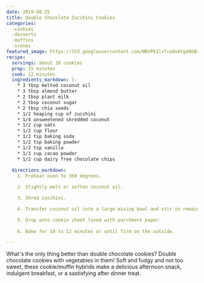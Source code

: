 ```yaml
---
date: 2019-08-25
title: Double Chocolate Zucchini Cookies
categories: 
  -cookies
  -desserts
  -muffins
  -scones
featured_image: https://lh3.googleusercontent.com/WBVPk1lvTca9x8tgeNSBaPezZFNx3apIV2uyvCTRrR2Lx9olOckR9sk8Kfl740jj4c71XyPBOZggz0yOENPZ9rIhjQae6-7TFSGnPrPiUYpVU-iRcYVkmYLnXjH_HSzAiDyVulBklJM=w2400
recipe:
  servings: about 10 cookies
  prep: 15 minutes
  cook: 12 minutes
  ingredients_markdown: |-
    * 3 tbsp melted coconut oil
    * 3 tbsp almond butter
    * 2 tbsp plant milk
    * 2 tbsp coconut sugar
    * 2 tbsp chia seeds
    * 1/2 heaping cup of zucchini
    * 1/4 unsweetened shredded coconut
    * 1/2 cup oats
    * 1/2 cup flour
    * 1/2 tsp baking soda
    * 1/2 tsp baking powder
    * 1/2 tsp vanilla
    * 1/3 cup cacao powder
    * 1/2 cup dairy free chocolate chips
    
  directions_markdown:
    1. Preheat oven to 350 degrees.

    2. Slightly melt or soften coconut oil.

    3. Shred zucchini.

    4. Transfer coconut oil into a large mixing bowl and stir in remaining ingredients.

    5. Drop onto cookie sheet lined with parchment paper.
    
    6. Bake for 10 to 12 minutes or until firm on the outside.

---
```

What's the only thing better than double chocolate cookies? Double chocolate cookies with vegetables in them! Soft and fudgy and not too sweet, these cookie/muffin hybrids make a delicious afternoon snack, indulgent breakfast, or a sastisfying after dinner treat.
